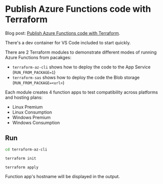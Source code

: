 # Publish Azure Functions code with Terraform

Blog post: [Publish Azure Functions code with Terraform](https://www.maxivanov.io/publish-azure-functions-code-with-terraform/).

There's a dev container for VS Code included to start quickly.

There are 2 Terraform modules to demonstrate different modes of running Azure Functions from pacakges:

- `terraform-az-cli` shows how to deploy the code to the App Service (`RUN_FROM_PACKAGE=1`)
- `terraform-sas` shows how to deploy the code the Blob storage (`RUN_FROM_PACKAGE=<url>`)

Each module creates 4 function apps to test compatibility across platforms and hosting plans:

- Linux Premium
- Linux Consumption
- Windows Premium
- Windows Consumption

## Run

```bash
cd terraform-az-cli

terraform init

terraform apply
```

Function app's hostname will be displayed in the output.
